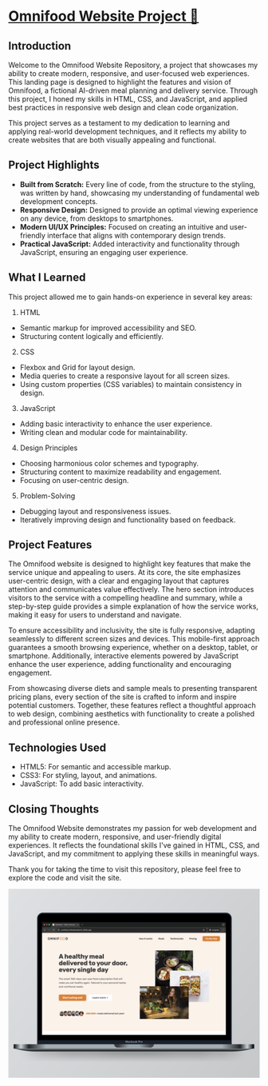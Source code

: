 # [Omnifood Website Project 🚀](https://omnifood-mihailomarkovic.netlify.app/)

## Introduction

Welcome to the Omnifood Website Repository, a project that showcases my ability to create modern, responsive, and user-focused web experiences. This landing page is designed to highlight the features and vision of Omnifood, a fictional AI-driven meal planning and delivery service. Through this project, I honed my skills in HTML, CSS, and JavaScript, and applied best practices in responsive web design and clean code organization.

This project serves as a testament to my dedication to learning and applying real-world development techniques, and it reflects my ability to create websites that are both visually appealing and functional.

## Project Highlights

- **Built from Scratch:** Every line of code, from the structure to the styling, was written by hand, showcasing my understanding of fundamental web development concepts.
- **Responsive Design:** Designed to provide an optimal viewing experience on any device, from desktops to smartphones.
- **Modern UI/UX Principles:** Focused on creating an intuitive and user-friendly interface that aligns with contemporary design trends.
- **Practical JavaScript:** Added interactivity and functionality through JavaScript, ensuring an engaging user experience.

## What I Learned

This project allowed me to gain hands-on experience in several key areas:

1. HTML

- Semantic markup for improved accessibility and SEO.
- Structuring content logically and efficiently.

2. CSS

- Flexbox and Grid for layout design.
- Media queries to create a responsive layout for all screen sizes.
- Using custom properties (CSS variables) to maintain consistency in design.

3. JavaScript

- Adding basic interactivity to enhance the user experience.
- Writing clean and modular code for maintainability.

4. Design Principles

- Choosing harmonious color schemes and typography.
- Structuring content to maximize readability and engagement.
- Focusing on user-centric design.

5. Problem-Solving

- Debugging layout and responsiveness issues.
- Iteratively improving design and functionality based on feedback.

## Project Features

The Omnifood website is designed to highlight key features that make the service unique and appealing to users. At its core, the site emphasizes user-centric design, with a clear and engaging layout that captures attention and communicates value effectively. The hero section introduces visitors to the service with a compelling headline and summary, while a step-by-step guide provides a simple explanation of how the service works, making it easy for users to understand and navigate.

To ensure accessibility and inclusivity, the site is fully responsive, adapting seamlessly to different screen sizes and devices. This mobile-first approach guarantees a smooth browsing experience, whether on a desktop, tablet, or smartphone. Additionally, interactive elements powered by JavaScript enhance the user experience, adding functionality and encouraging engagement.

From showcasing diverse diets and sample meals to presenting transparent pricing plans, every section of the site is crafted to inform and inspire potential customers. Together, these features reflect a thoughtful approach to web design, combining aesthetics with functionality to create a polished and professional online presence.

## Technologies Used

- HTML5: For semantic and accessible markup.
- CSS3: For styling, layout, and animations.
- JavaScript: To add basic interactivity.

## Closing Thoughts

The Omnifood Website demonstrates my passion for web development and my ability to create modern, responsive, and user-friendly digital experiences. It reflects the foundational skills I've gained in HTML, CSS, and JavaScript, and my commitment to applying these skills in meaningful ways.

Thank you for taking the time to visit this repository, please feel free to explore the code and visit the site.

![Picture of Omnifood website on a laptop.](img/readme-ss.png)
